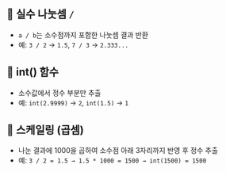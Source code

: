 ## 🔹 실수 나눗셈 `/`
- `a / b`는 소수점까지 포함한 나눗셈 결과 반환
- 예: `3 / 2` → `1.5`, `7 / 3` → `2.333...`

## 🔹 int() 함수
- 소수값에서 정수 부분만 추출
- 예: `int(2.9999)` → `2`, `int(1.5)` → `1`

## 🔹 스케일링 (곱셈)
- 나눈 결과에 1000을 곱하여 소수점 아래 3자리까지 반영 후 정수 추출
- 예: `3 / 2 = 1.5 → 1.5 * 1000 = 1500 → int(1500) = 1500`
